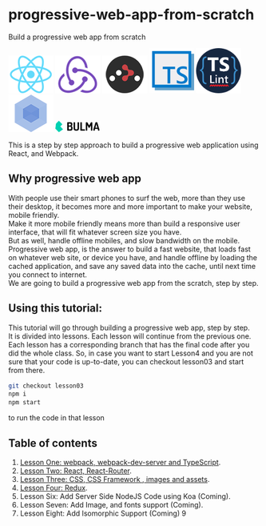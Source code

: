 # progressive-web-app-from-scratch
Build a progressive web app from scratch

[![React](/img/react-padded-90.png)](https://facebook.github.io/react/)
[![Redux](/img/redux-padded-90.png)](http://redux.js.org/)
[![React Router](/img/react-router-padded-90.png)](https://github.com/ReactTraining/react-router)
[<img src="/img/ts.png" alt="TypeScript" width="90"/>](https://www.typescriptlang.org/)
[<img src="/img/tslint.png" alt="TSLint" width="90"/>](https://palantir.github.io/tslint/)
[![Webpack](/img/webpack-padded-90.png)](https://webpack.github.io/)
[<img src="/img/bulma-logo.png" alt="Bulma" width="90"/>](https://bulma.io/)

This is a step by step approach to build a progressive web application using React, and Webpack.  

## Why progressive web app

With people use their smart phones to surf the web, more than they use their desktop, it becomes more and more important to make your website, mobile friendly.  
Make it more mobile friendly means more than build a responsive user interface, that will fit whatever screen size you have.  
But as well, handle offline mobiles, and slow bandwidth on the mobile.  
Progressive web app, is the answer to build a fast website, that loads fast on whatever web site, or device you have, and handle offline by loading the cached application, and save any saved data into the cache, until next time you connect to internet.  
We are going to build a progressive web app from the scratch, step by step.  

## Using this tutorial:

This tutorial will go through building a progressive web app, step by step.  
It is divided into lessons. Each lesson will continue from the previous one. Each lesson has a corresponding branch that has the final code after you did the whole class. So, in case you want to start Lesson4 and you are not sure that your code is up-to-date, you can checkout lesson03 and start from there.

```sh
git checkout lesson03
npm i
npm start
```
to run the code in that lesson

## Table of contents

1. [Lesson One: webpack, webpack-dev-server and TypeScript](/lesson01.md/). 
2. [Lesson Two: React, React-Router](/lesson02.md/). 
3. [Lesson Three: CSS, CSS Framework , images and assets](/lesson03.md).
4. [Lesson Four: Redux](/lesson04.md).
6. Lesson Six: Add Server Side NodeJS Code using Koa (Coming).
7. Lesson Seven: Add Image, and fonts support (Coming).
8. Lesson Eight: Add Isomorphic Support (Coming)
9
